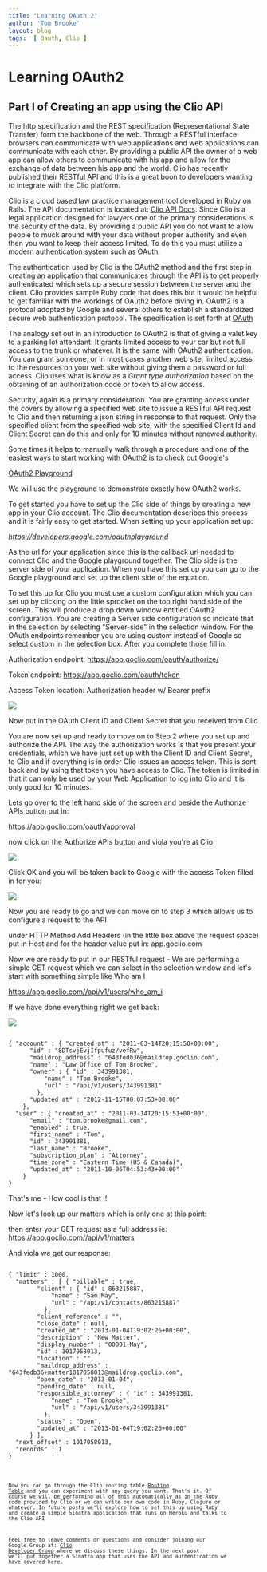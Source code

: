 ```yaml
---
title: "Learning OAuth 2"
author: 'Tom Brooke'
layout: blog
tags:  [ Oauth, Clio ]
---
```



# Learning OAuth2
## Part I  of Creating an app using the Clio API

The http specification and the REST specification (Representational State Transfer) form the backbone of the web. Through a RESTful interface browsers can communicate with web applications and web applications can communicate with each other. By providing a public API the owner of a web app can allow others to communicate with his app and allow for the exchange of data between his app and the world. Clio has recently published their RESTful API and this is a great boon to developers wanting to integrate with the Clio platform. 

Clio is a cloud based law practice management tool developed in Ruby on Rails. The API documentation is located at: [Clio API Docs](http://api-docs.goclio.com/v1/index.html). Since Clio is a legal application designed for lawyers one of the primary considerations is the security of the data. By providing a public API you do not want to allow people to muck around with your data without proper authority and even then you want to keep their access limited. To do this you must utilize a modern authentication system such as OAuth.


 The authentication used by Clio is the OAuth2 method and the first step in creating an application that communicates through the API is to get properly authenticated which sets up a secure session between the server and the client. Clio provides sample Ruby code that does this but it would be helpful to get familiar with the workings of OAuth2 before diving in. OAuth2 is a protocal adopted by Google and several others to establish a standardized secure web authentication protocol. The specification is set forth at [OAuth](http://oauth.net/2/)

The analogy set out in an introduction to OAuth2 is that of giving a valet key to a parking lot attendant. It grants limited access to your car but not full access to the trunk or whatever. It is the same with OAuth2 authentication. You can grant someone, or in most cases another web site, limited access to the resources on your web site without giving them a password or full access. Clio uses what is know as a *Grant type authorization* based on the obtaining of an authorization code or token to allow access. 

Security, again is a primary consideration. You are granting access under the covers by allowing a specified web site to issue a RESTful API request to Clio and then returning a json string in response to that request. Only the specified client from the specified web site, with the specified Client Id and Client Secret can do this and only for 10 minutes without renewed authority. 


Some times it helps to manually walk through a procedure and one of the easiest ways to start working with OAuth2 is to check out Google's


[OAuth2 Playground](https://developers.google.com/oauthplayground/)


 We will use the playground to demonstrate exactly how OAuth2 works.


To get started you have to set up the Clio side of things by creating a new app in your Clio account. The Clio documentation describes this process and it is fairly easy to get started. When setting up your application set up:

 *https://developers.google.com/oauthplayground* 

As the url for your application since this is the callback url needed to connect Clio and the Google playground together. The Clio side is the server side of your application. When you have this set up you can go to the Google playground and set up the client side of the equation. 

To set this up for Clio you must use a custom configuration which you can set up by clicking on the little sprocket on the top right hand side of the screen. This will produce a drop down window entitled OAuth2 configuration. You are creating a Server side configuration so indicate that in the selection by selecting "Server-side" in the selection window.  For the OAuth endpoints remember you are using custom instead of Google so select custom in the selection box. After you complete those fill in:

Authorization endpoint: https://app.goclio.com/oauth/authorize/

Token endpoint: https://app.goclio.com/oauth/token

Access Token location: Authorization header w/ Bearer prefix

![](/blog/assets/setup.png)

Now put in the OAuth Client ID and Client Secret that you received from Clio  


You are now set up and ready to move on to Step 2 where you set up and authorize the API. The way the authorization works is that you present your credentials, which we have just set up with the Client ID and Client Secret, to Clio and if everything is in order Clio issues an access token. This is sent back and by using that token you have access to Clio. The token is limited in that it can only be used by your Web Application to log into Clio and it is only good for 10 minutes. 

Lets go over to the left hand side of the screen and beside the Authorize APIs button put in:

https://app.goclio.com/oauth/approval


now click on the Authorize APIs button and viola you're at Clio

![](/blog/assets/ClioConnect.png)

Click OK and you will be taken back to Google with the access Token filled in for you:

![](/blog/assets/connected.png)

Now you are ready to go and we can move on to step 3 which allows us to configure a request to the API 

under HTTP Method Add Headers (in the little box above the request space) put in Host and for the header value put in:  app.goclio.com

Now we are ready to put in our RESTful request - We are performing a simple GET request which we can select in the selection window and let's start with something simple like Who am I 

https://app.goclio.com//api/v1/users/who_am_i


If we have done everything right we get back:

![](/blog/assets/Me.png)

<pre><code>
{ "account" : { "created_at" : "2011-03-14T20:15:50+00:00",
      "id" : "8DTsvjEvjIfpufuz/vefRw",
      "maildrop_address" : "643fedb36@maildrop.goclio.com",
      "name" : "Law Office of Tom Brooke",
      "owner" : { "id" : 343991381,
          "name" : "Tom Brooke",
          "url" : "/api/v1/users/343991381"
        },
      "updated_at" : "2012-11-15T00:07:53+00:00"
    },
  "user" : { "created_at" : "2011-03-14T20:15:51+00:00",
      "email" : "tom.brooke@gmail.com",
      "enabled" : true,
      "first_name" : "Tom",
      "id" : 343991381,
      "last_name" : "Brooke",
      "subscription_plan" : "Attorney",
      "time_zone" : "Eastern Time (US & Canada)",
      "updated_at" : "2011-10-06T04:53:43+00:00"
    }
}
</pre></code>

That's me - How cool is that !! 

Now let's look up our matters which is only one at this point:

then enter your GET request as a full address ie: https://app.goclio.com//api/v1/matters 

And viola we get our response:

<pre><code>
{ "limit" : 1000,
  "matters" : [ { "billable" : true,
        "client" : { "id" : 863215887,
            "name" : "Sam May",
            "url" : "/api/v1/contacts/863215887"
          },
        "client_reference" : "",
        "close_date" : null,
        "created_at" : "2013-01-04T19:02:26+00:00",
        "description" : "New Matter",
        "display_number" : "00001-May",
        "id" : 1017058013,
        "location" : "",
        "maildrop_address" : "643fedb36+matter1017058013@maildrop.goclio.com",
        "open_date" : "2013-01-04",
        "pending_date" : null,
        "responsible_attorney" : { "id" : 343991381,
            "name" : "Tom Brooke",
            "url" : "/api/v1/users/343991381"
          },
        "status" : "Open",
        "updated_at" : "2013-01-04T19:02:26+00:00"
      } ],
  "next_offset" : 1017058013,
  "records" : 1
}
</pre><code>

Now you can go through the Clio routing table
[Routing Table](http://api-docs.goclio.com/http-routingtable.html) and you can experiment with any query you want. That's it. Of course we will be performing all of this automatically as in the Ruby code provided by Clio or we can write our own code in Ruby, Clojure or whatever. In future posts we'll explore how to set this up using Ruby and create a simple Sinatra application that runs on Heroku and talks to the Clio API 


Feel free to leave comments or questions and consider joining our Google Group at: [Clio Developer Group](https://groups.google.com/forum/?fromgroups=#!forum/clio-developers) where we discuss these things. In the next post we'll put together a Sinatra app that uses the API and authentication we have covered here.

 
